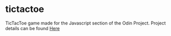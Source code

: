 # tictactoe

TicTacToe game made for the Javascript section of the Odin Project. Project details can be found <a href ="https://www.theodinproject.com/courses/javascript/lessons/tic-tac-toe-javascript"> Here</a>

